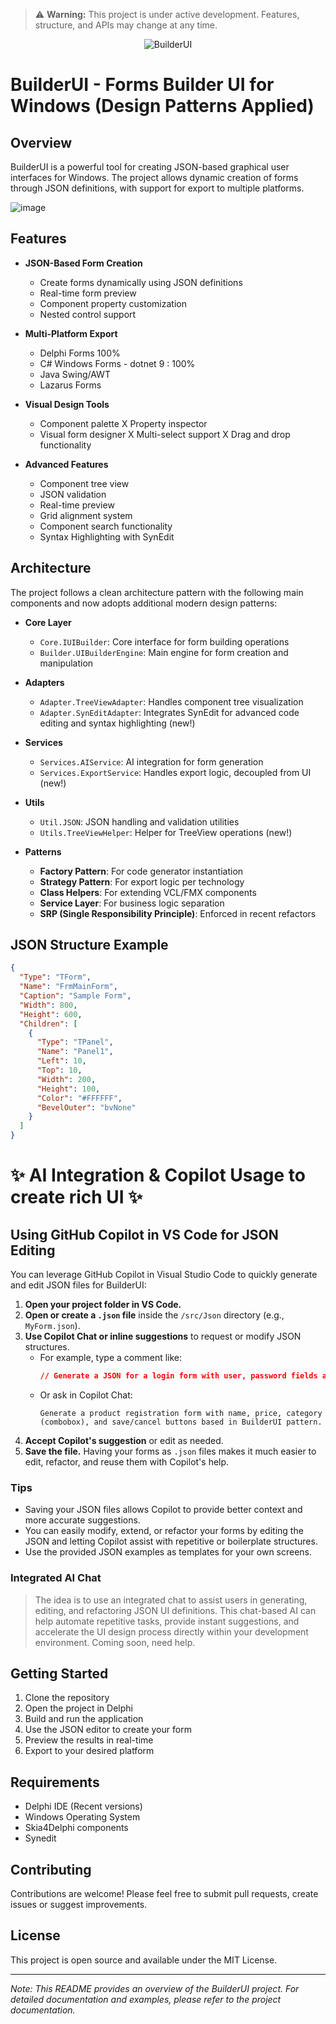 > ⚠️ **Warning:** This project is under active development. Features, structure, and APIs may change at any time.

<p align="center">
  <img src="https://github.com/user-attachments/assets/ec398da9-c462-40e8-b578-c3c264965042" alt="BuilderUI">
</p>

# BuilderUI - Forms Builder UI for Windows (Design Patterns Applied)

## Overview
BuilderUI is a powerful tool for creating JSON-based graphical user interfaces for Windows. The project allows dynamic creation of forms through JSON definitions, with support for export to multiple platforms.

![image](https://github.com/user-attachments/assets/4c088d07-b81d-486f-b178-0a91ccc46511)


## Features

- **JSON-Based Form Creation**
  - Create forms dynamically using JSON definitions
  - Real-time form preview
  - Component property customization
  - Nested control support

- **Multi-Platform Export**
  - Delphi Forms 100% 
  - C# Windows Forms - dotnet 9 : 100% 
  - Java Swing/AWT
  - Lazarus Forms

- **Visual Design Tools**
  - Component palette
  X Property inspector
  - Visual form designer
  X Multi-select support
  X Drag and drop functionality

- **Advanced Features**
  - Component tree view
  - JSON validation
  - Real-time preview
  - Grid alignment system
  - Component search functionality
  - Syntax Highlighting with SynEdit

## Architecture

The project follows a clean architecture pattern with the following main components and now adopts additional modern design patterns:

- **Core Layer**
  - `Core.IUIBuilder`: Core interface for form building operations
  - `Builder.UIBuilderEngine`: Main engine for form creation and manipulation

- **Adapters**
  - `Adapter.TreeViewAdapter`: Handles component tree visualization
  - `Adapter.SynEditAdapter`: Integrates SynEdit for advanced code editing and syntax highlighting (new!)

- **Services**
  - `Services.AIService`: AI integration for form generation
  - `Services.ExportService`: Handles export logic, decoupled from UI (new!)

- **Utils**
  - `Util.JSON`: JSON handling and validation utilities
  - `Utils.TreeViewHelper`: Helper for TreeView operations (new!)

- **Patterns**
  - **Factory Pattern**: For code generator instantiation
  - **Strategy Pattern**: For export logic per technology
  - **Class Helpers**: For extending VCL/FMX components
  - **Service Layer**: For business logic separation
  - **SRP (Single Responsibility Principle)**: Enforced in recent refactors

## JSON Structure Example

```json
{
  "Type": "TForm",
  "Name": "FrmMainForm",
  "Caption": "Sample Form",
  "Width": 800,
  "Height": 600,
  "Children": [
    {
      "Type": "TPanel",
      "Name": "Panel1",
      "Left": 10,
      "Top": 10,
      "Width": 200,
      "Height": 100,
      "Color": "#FFFFFF",
      "BevelOuter": "bvNone"
    }
  ]
}
```

# ✨ AI Integration & Copilot Usage to create rich UI ✨

## Using GitHub Copilot in VS Code for JSON Editing

You can leverage GitHub Copilot in Visual Studio Code to quickly generate and edit JSON files for BuilderUI:

1. **Open your project folder in VS Code.**
2. **Open or create a `.json` file** inside the `/src/Json` directory (e.g., `MyForm.json`).
3. **Use Copilot Chat or inline suggestions** to request or modify JSON structures.
   - For example, type a comment like:
     ```json
     // Generate a JSON for a login form with user, password fields and a login button based in BuilderUI pattern.
     ```
   - Or ask in Copilot Chat:
     ```
     Generate a product registration form with name, price, category (combobox), and save/cancel buttons based in BuilderUI pattern.
     ```
4. **Accept Copilot's suggestion** or edit as needed.
5. **Save the file.** Having your forms as `.json` files makes it much easier to edit, refactor, and reuse them with Copilot's help.

### Tips

- Saving your JSON files allows Copilot to provide better context and more accurate suggestions.
- You can easily modify, extend, or refactor your forms by editing the JSON and letting Copilot assist with repetitive or boilerplate structures.
- Use the provided JSON examples as templates for your own screens.

### Integrated AI Chat

> The idea is to use an integrated chat to assist users in generating, editing, and refactoring JSON UI definitions. This chat-based AI can help automate repetitive tasks, provide instant suggestions, and accelerate the UI design process directly within your development environment. Coming soon, need help.

## Getting Started

1. Clone the repository
2. Open the project in Delphi
3. Build and run the application
4. Use the JSON editor to create your form
5. Preview the results in real-time
6. Export to your desired platform

## Requirements

- Delphi IDE (Recent versions)
- Windows Operating System
- Skia4Delphi components
- Synedit

## Contributing

Contributions are welcome! Please feel free to submit pull requests, create issues or suggest improvements.

## License

This project is open source and available under the MIT License.

---

*Note: This README provides an overview of the BuilderUI project. For detailed documentation and examples, please refer to the project documentation.*


